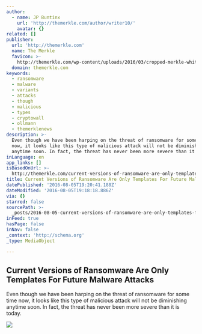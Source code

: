 ```yaml
---
author:
  - name: JP Buntinx
    url: 'http://themerkle.com/author/writer10/'
    avatar: {}
related: []
publisher:
  url: 'http://themerkle.com'
  name: The Merkle
  favicon: >-
    http://themerkle.com/wp-content/uploads/2016/03/cropped-merkle-white-1-192x192.png
  domain: themerkle.com
keywords:
  - ransomware
  - malware
  - variants
  - attacks
  - though
  - malicious
  - types
  - cryptowall
  - ollmann
  - themerklenews
description: >-
  Even though we have been harping on the threat of ransomware for some time
  now, it looks like this type of malicious attack will not be diminishing
  anytime soon. In fact, the threat has never been more severe than it is today.
inLanguage: en
app_links: []
isBasedOnUrl: >-
  http://themerkle.com/current-versions-of-ransomware-are-only-templates-for-future-malware-attacks/
title: Current Versions of Ransomware Are Only Templates For Future Malware Attacks
datePublished: '2016-08-05T19:20:41.188Z'
dateModified: '2016-08-05T19:18:18.886Z'
via: {}
starred: false
sourcePath: >-
  _posts/2016-08-05-current-versions-of-ransomware-are-only-templates-for-future.md
inFeed: true
hasPage: false
inNav: false
_context: 'http://schema.org'
_type: MediaObject

---
```

<article style=""><h1>Current Versions of Ransomware Are Only Templates For Future Malware Attacks</h1><p>Even though we have been harping on the threat of ransomware for some time now, it looks like this type of malicious attack will not be diminishing anytime soon. In fact, the threat has never been more severe than it is today.</p><img src="http://themerkle.com/wp-content/uploads/2016/08/shutterstock_331191887.jpg" /></article>